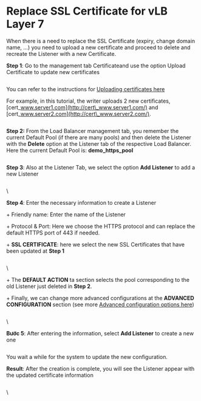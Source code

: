 # Replace SSL Certificate for vLB Layer 7

When there is a need to replace the SSL Certificate (expiry, change domain name, ...) you need to upload a new certificate and proceed to delete and recreate the Listener with a new Certificate.

**Step 1**: Go to the management tab Certificateand use the option Upload Certificate  to update new certificates

<figure><img src="https://docs.vngcloud.vn/download/attachments/59802758/image2021-10-27_12-27-11.png?version=1&#x26;modificationDate=1685085893000&#x26;api=v2" alt=""><figcaption></figcaption></figure>

You can refer to the instructions for [Uploading certificates here](https://docs.vngcloud.vn/display/VSERVERENG/Upload+Certificates)

For example, in this tutorial, the writer uploads 2 new certificates, [cert\_www.server1.com](http://cert\_www.server1.com/) and  [cert\_www.server2.com](http://cert\_www.server2.com/).

<figure><img src="https://docs.vngcloud.vn/download/attachments/59802758/image2021-10-27_12-27-33.png?version=1&#x26;modificationDate=1685085893000&#x26;api=v2" alt=""><figcaption></figcaption></figure>

**Step 2:**  From the Load Balancer management tab, you remember the current Default Pool (if there are many pools) and then  delete the Listener with the **Delete** option at the Listener tab of the respective Load Balancer. Here the current Default Pool is: **demo\_https\_pool**

<figure><img src="https://docs.vngcloud.vn/download/attachments/59802758/image2021-10-27_12-27-53.png?version=1&#x26;modificationDate=1685085893000&#x26;api=v2" alt=""><figcaption></figcaption></figure>

**Step 3**: Also at the Listener Tab, we select the option **Add Listener** to add a new Listener

<figure><img src="https://docs.vngcloud.vn/download/attachments/59802758/image2021-10-27_12-28-14.png?version=1&#x26;modificationDate=1685085893000&#x26;api=v2" alt=""><figcaption></figcaption></figure>

\


**Step 4**: Enter the necessary information to create a Listener

\+ Friendly name: Enter the name of the Listener

\+ Protocol & Port: Here we choose the HTTPS protocol and can replace the default HTTPS port of 443 if needed.

\+ **SSL CERTIFICATE**: here we select the new SSL Certificates that have been updated at **Step 1**

<figure><img src="https://docs.vngcloud.vn/download/attachments/59802758/image2021-10-27_12-28-32.png?version=1&#x26;modificationDate=1685085893000&#x26;api=v2" alt=""><figcaption></figcaption></figure>

\


\+ The  **DEFAULT ACTION** ta section selects the pool corresponding to the old Listener just deleted in **Step 2**.

\+ Finally, we can change more advanced configurations at the **ADVANCED CONFIGURATION** section (see more [Advanced configuration options here](configure-timeout-for-load-balancer.md))

<figure><img src="https://docs.vngcloud.vn/download/attachments/59802758/image2021-10-27_12-28-48.png?version=1&#x26;modificationDate=1685085894000&#x26;api=v2" alt=""><figcaption></figcaption></figure>

\


**Bước 5**: After entering the information, select **Add Listener** to create a new one

<figure><img src="https://docs.vngcloud.vn/download/attachments/59802758/image2021-10-27_12-29-10.png?version=1&#x26;modificationDate=1685085894000&#x26;api=v2" alt=""><figcaption></figcaption></figure>

You wait a while for the system to update the new configuration.

**Result**: After the creation is complete, you will see the Listener appear with the updated certificate information

<figure><img src="https://docs.vngcloud.vn/download/attachments/59802758/image2021-10-27_12-29-27.png?version=1&#x26;modificationDate=1685085894000&#x26;api=v2" alt=""><figcaption></figcaption></figure>

\
